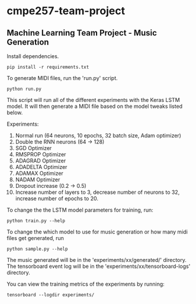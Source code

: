 # cmpe257-team-project

## Machine Learning Team Project - Music Generation

Install dependencies.

`pip install -r requirements.txt`

To generate MIDI files, run the 'run.py' script.

`python run.py`

This script will run all of the different experiments with the Keras LSTM model. It will then generate a MIDI file based on the model tweaks listed below.

Experiments:
1. Normal run (64 neurons, 10 epochs, 32 batch size, Adam optimizer)
2. Double the RNN neurons (64 -> 128)
3. SGD Optimizer
4. RMSPROP Optimizer
5. ADAGRAD Optimizer
6. ADADELTA Optimizer
7. ADAMAX Optimizer
8. NADAM Optimizer
9. Dropout increase (0.2 -> 0.5)
10. Increase number of layers to 3, decrease number of neurons to 32, increase number of epochs to 20.

To change the the LSTM model parameters for training, run:

`python train.py --help`

To change the which model to use for music generation or how many midi files get generated, run

`python sample.py --help`

The music generated will be in the 'experiments/xx/generated/' directory.
The tensorboard event log will be in the 'experiments/xx/tensorboard-logs' directory.

You can view the training metrics of the experiments by running:

`tensorboard --logdir experiments/`
